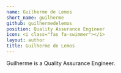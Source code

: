 ```yaml
---
name: Guilherme de Lemos
short_name: guilherme
github: guilhermedelemos
position: Quality Assurance Engineer
icon: <i class="fas fa-swimmer"></i>
layout: author
title: Guilherme de Lemos
---
```

Guilherme is a Quality Assurance Engineer.
